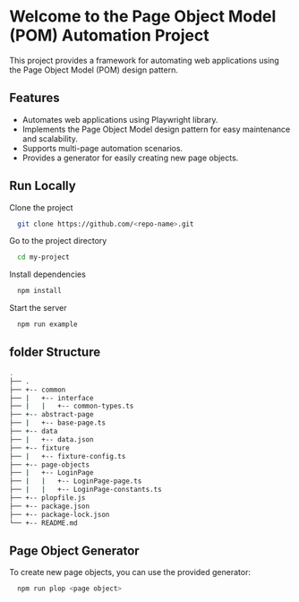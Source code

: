 
# Welcome to the Page Object Model (POM) Automation Project

This project provides a framework for automating web applications using the Page Object Model (POM) design pattern.



## Features

- Automates web applications using Playwright library.
- Implements the Page Object Model design pattern for easy maintenance and scalability.
- Supports multi-page automation scenarios.
- Provides a generator for easily creating new page objects.


## Run Locally

Clone the project

```bash
  git clone https://github.com/<repo-name>.git
```

Go to the project directory

```bash
  cd my-project
```

Install dependencies

```bash
  npm install
```

Start the server

```bash
  npm run example
```


## folder Structure 

```bash
.
├── .
├── +-- common
├── |   +-- interface
├── |   |   +-- common-types.ts
├── +-- abstract-page
├── |   +-- base-page.ts
├── +-- data
├── |   +-- data.json
├── +-- fixture
├── |   +-- fixture-config.ts
├── +-- page-objects
├── |   +-- LoginPage
├── |   |   +-- LoginPage-page.ts
├── |   |   +-- LoginPage-constants.ts
├── +-- plopfile.js
├── +-- package.json
├── +-- package-lock.json
└── +-- README.md
```
## Page Object Generator

To create new page objects, you can use the provided generator:


```bash
  npm run plop <page object>
```

